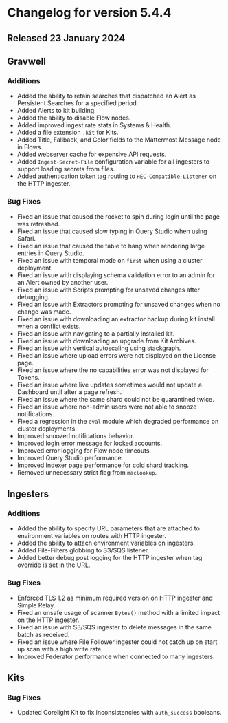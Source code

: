 # Changelog for version 5.4.4

## Released 23 January 2024

## Gravwell

### Additions

* Added the ability to retain searches that dispatched an Alert as Persistent Searches for a specified period.
* Added Alerts to kit building.
* Added the ability to disable Flow nodes.
* Added improved ingest rate stats in Systems & Health.
* Added a file extension `.kit` for Kits.
* Added Title, Fallback, and Color fields to the Mattermost Message node in Flows.
* Added webserver cache for expensive API requests.
* Added `Ingest-Secret-File` configuration variable for all ingesters to support loading secrets from files.
* Added authentication token tag routing to `HEC-Compatible-Listener` on the HTTP ingester.

### Bug Fixes

* Fixed an issue that caused the rocket to spin during login until the page was refreshed. 
* Fixed an issue that caused slow typing in Query Studio when using Safari.
* Fixed an issue that caused the table to hang when rendering large entries in Query Studio.
* Fixed an issue with temporal mode on `first` when using a cluster deployment.
* Fixed an issue with displaying schema validation error to an admin for an Alert owned by another user.
* Fixed an issue with Scripts prompting for unsaved changes after debugging.
* Fixed an issue with Extractors prompting for unsaved changes when no change was made.
* Fixed an issue with downloading an extractor backup during kit install when a conflict exists.
* Fixed an issue with navigating to a partially installed kit. 
* Fixed an issue with downloading an upgrade from Kit Archives.
* Fixed an issue with vertical autoscaling using stackgraph.
* Fixed an issue where upload errors were not displayed on the License page.
* Fixed an issue where the no capabilities error was not displayed for Tokens.
* Fixed an issue where live updates sometimes would not update a Dashboard until after a page refresh.
* Fixed an issue where the same shard could not be quarantined twice.
* Fixed an issue where non-admin users were not able to snooze notifications.
* Fixed a regression in the `eval` module which degraded performance on cluster deployments.
* Improved snoozed notifications behavior.
* Improved login error message for locked accounts.
* Improved error logging for Flow node timeouts.
* Improved Query Studio performance.
* Improved Indexer page performance for cold shard tracking.
* Removed unnecessary strict flag from `maclookup`.

## Ingesters

### Additions

* Added the ability to specify URL parameters that are attached to environment variables on routes with HTTP ingester.
* Added the ability to attach environment variables on ingesters.
* Added File-Filters globbing to S3/SQS listener.
* Added better debug post logging for the HTTP ingester when tag override is set in the URL.

### Bug Fixes

* Enforced TLS 1.2 as minimum required version on HTTP ingester and Simple Relay.
* Fixed an unsafe usage of scanner `Bytes()` method with a limited impact on the HTTP ingester.
* Fixed an issue with S3/SQS ingester to delete messages in the same batch as received.
* Fixed an issue where File Follower ingester could not catch up on start up scan with a high write rate.
* Improved Federator performance when connected to many ingesters.

## Kits

### Bug Fixes

* Updated Corelight Kit to fix inconsistencies with `auth_success` booleans. 
